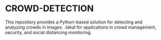 # CROWD-DETECTION
This repository provides a Python-based solution for detecting and analyzing crowds in images. .Ideal for applications in crowd management, security, and social distancing monitoring.
